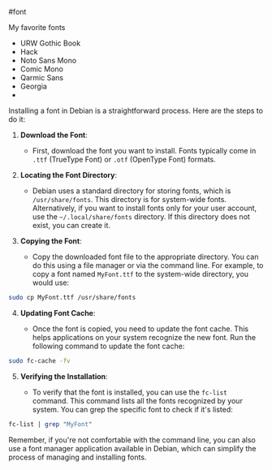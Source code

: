 #font

My favorite fonts
- URW Gothic Book
- Hack
- Noto Sans Mono
- Comic Mono
- Qarmic Sans
- Georgia
- 

Installing a font in Debian is a straightforward process. Here are the steps to do it:

1. **Download the Font**:
    
    - First, download the font you want to install. Fonts typically come in `.ttf` (TrueType Font) or `.otf` (OpenType Font) formats.
2. **Locating the Font Directory**:
    
    - Debian uses a standard directory for storing fonts, which is `/usr/share/fonts`. This directory is for system-wide fonts. Alternatively, if you want to install fonts only for your user account, use the `~/.local/share/fonts` directory. If this directory does not exist, you can create it.
3. **Copying the Font**:
    
    - Copy the downloaded font file to the appropriate directory. You can do this using a file manager or via the command line. For example, to copy a font named `MyFont.ttf` to the system-wide directory, you would use:
        
```bash
sudo cp MyFont.ttf /usr/share/fonts
```
        
4. **Updating Font Cache**:
    
    - Once the font is copied, you need to update the font cache. This helps applications on your system recognize the new font. Run the following command to update the font cache:
        
```bash
sudo fc-cache -fv
```
        
5. **Verifying the Installation**:
    
    - To verify that the font is installed, you can use the `fc-list` command. This command lists all the fonts recognized by your system. You can grep the specific font to check if it's listed:
        
```perl
fc-list | grep "MyFont"
```
        

Remember, if you're not comfortable with the command line, you can also use a font manager application available in Debian, which can simplify the process of managing and installing fonts.